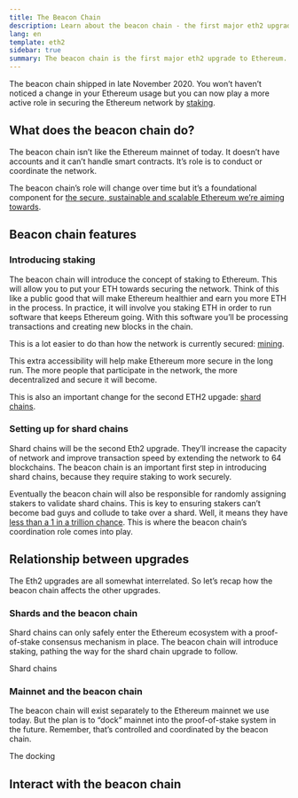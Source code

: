 ```yaml
---
title: The Beacon Chain
description: Learn about the beacon chain - the first major eth2 upgrade to Ethereum.
lang: en
template: eth2
sidebar: true
summary: The beacon chain is the first major eth2 upgrade to Ethereum. But it doesn’t change anything about the Ethereum we use today. Instead it introduces a second chain to the ecosystem. A chain with a different role that brings in some exciting new opportunities to ETH holders everywhere.
---
```


<UpgradeStatus isShipped date="Shipped!">
    The beacon chain shipped in late November 2020. You won’t haven’t noticed a change in your Ethereum usage but you can now play a more active role in securing the Ethereum network by <a href="/en/eth2/staking/">staking</a>.
</UpgradeStatus>

## What does the beacon chain do?

The beacon chain isn’t like the Ethereum mainnet of today. It doesn’t have accounts and it can’t handle smart contracts. It’s role is to conduct or coordinate the network.

The beacon chain’s role will change over time but it’s a foundational component for [the secure, sustainable and scalable Ethereum we’re aiming towards](/en/eth2/vision/).

## Beacon chain features

### Introducing staking

The beacon chain will introduce the concept of staking to Ethereum. This will allow you to put your ETH towards securing the network. Think of this like a public good that will make Ethereum healthier and earn you more ETH in the process. In practice, it will involve you staking ETH in order to run software that keeps Ethereum going. With this software you’ll be processing transactions and creating new blocks in the chain.

This is a lot easier to do than how the network is currently secured: [mining](/en/developers/docs/mining/).

This extra accessibility will help make Ethereum more secure in the long run. The more people that participate in the network, the more decentralized and secure it will become.

This is also an important change for the second ETH2 upgade: [shard chains](/en/eth2/shard-chains/).

### Setting up for shard chains

Shard chains will be the second Eth2 upgrade. They’ll increase the capacity of network and improve transaction speed by extending the network to 64 blockchains. The beacon chain is an important first step in introducing shard chains, because they require staking to work securely.

Eventually the beacon chain will also be responsible for randomly assigning stakers to validate shard chains. This is key to ensuring stakers can’t become bad guys and collude to take over a shard. Well, it means they have [less than a 1 in a trillion chance](https://medium.com/@chihchengliang/minimum-committee-size-explained-67047111fa20). This is where the beacon chain’s coordination role comes into play.

## Relationship between upgrades

The Eth2 upgrades are all somewhat interrelated. So let’s recap how the beacon chain affects the other upgrades.

### Shards and the beacon chain

Shard chains can only safely enter the Ethereum ecosystem with a proof-of-stake consensus mechanism in place. The beacon chain will introduce staking, pathing the way for the shard chain upgrade to follow.

<ButtonLink to="/en/eth2/shard-chains/">Shard chains</ButtonLink>

### Mainnet and the beacon chain

The beacon chain will exist separately to the Ethereum mainnet we use today. But the plan is to “dock” mainnet into the proof-of-stake system in the future. Remember, that’s controlled and coordinated by the beacon chain.

<ButtonLink to="/en/eth2/docking/">The docking</ButtonLink>

<Divider />

## Interact with the beacon chain

<Eth2BeaconChainActions />
